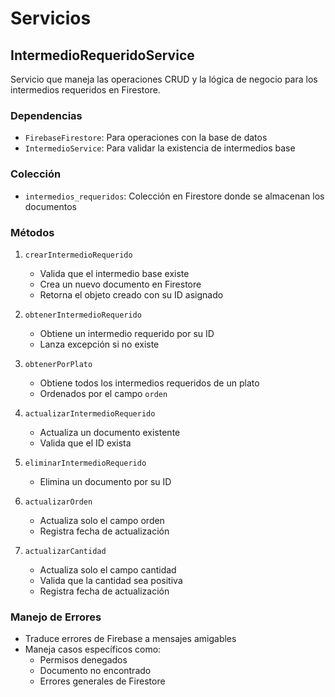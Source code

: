 # Servicios

## IntermedioRequeridoService

Servicio que maneja las operaciones CRUD y la lógica de negocio para los intermedios requeridos en Firestore.

### Dependencias
- `FirebaseFirestore`: Para operaciones con la base de datos
- `IntermedioService`: Para validar la existencia de intermedios base

### Colección
- `intermedios_requeridos`: Colección en Firestore donde se almacenan los documentos

### Métodos
1. `crearIntermedioRequerido`
   - Valida que el intermedio base existe
   - Crea un nuevo documento en Firestore
   - Retorna el objeto creado con su ID asignado

2. `obtenerIntermedioRequerido`
   - Obtiene un intermedio requerido por su ID
   - Lanza excepción si no existe

3. `obtenerPorPlato`
   - Obtiene todos los intermedios requeridos de un plato
   - Ordenados por el campo `orden`

4. `actualizarIntermedioRequerido`
   - Actualiza un documento existente
   - Valida que el ID exista

5. `eliminarIntermedioRequerido`
   - Elimina un documento por su ID

6. `actualizarOrden`
   - Actualiza solo el campo orden
   - Registra fecha de actualización

7. `actualizarCantidad`
   - Actualiza solo el campo cantidad
   - Valida que la cantidad sea positiva
   - Registra fecha de actualización

### Manejo de Errores
- Traduce errores de Firebase a mensajes amigables
- Maneja casos específicos como:
  - Permisos denegados
  - Documento no encontrado
  - Errores generales de Firestore
